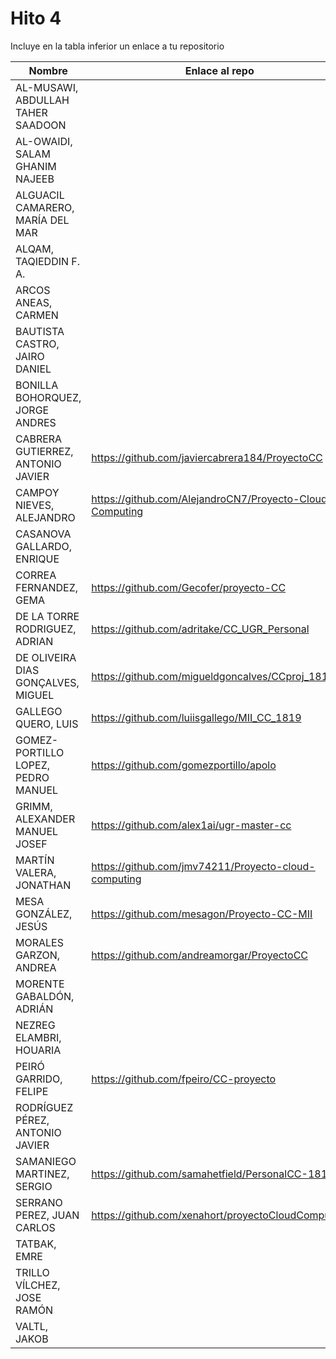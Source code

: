 # Hito 4

Incluye en la tabla inferior un enlace a tu repositorio

| Nombre   | Enlace al repo | Versión |
|----------|--------------- |---------|
| AL-MUSAWI,  ABDULLAH TAHER SAADOON | | |
| AL-OWAIDI,  SALAM GHANIM NAJEEB | | |
| ALGUACIL CAMARERO,  MARÍA DEL MAR | | |
| ALQAM,  TAQIEDDIN F. A. | | |
| ARCOS ANEAS, CARMEN | | |
| BAUTISTA CASTRO,  JAIRO DANIEL | | |
| BONILLA BOHORQUEZ,  JORGE ANDRES | | |
| CABRERA GUTIERREZ,  ANTONIO JAVIER | https://github.com/javiercabrera184/ProyectoCC | 4.1 |
| CAMPOY NIEVES, ALEJANDRO | https://github.com/AlejandroCN7/Proyecto-Cloud-Computing | 4.0 |
| CASANOVA GALLARDO, ENRIQUE | | |
| CORREA FERNANDEZ,  GEMA | https://github.com/Gecofer/proyecto-CC | 4.0 |
| DE LA TORRE RODRIGUEZ,  ADRIAN | https://github.com/adritake/CC_UGR_Personal | 4.1.1 **Reenviado** |
| DE OLIVEIRA DIAS GONÇALVES, MIGUEL | https://github.com/migueldgoncalves/CCproj_1819 | 4.0.14 |
| GALLEGO QUERO,  LUIS | https://github.com/luiisgallego/MII_CC_1819 | 4.0 |
| GOMEZ-PORTILLO LOPEZ,  PEDRO MANUEL | https://github.com/gomezportillo/apolo | 4.1.1 |
| GRIMM,  ALEXANDER MANUEL JOSEF | https://github.com/alex1ai/ugr-master-cc | 4.0.1 |
| MARTÍN VALERA, JONATHAN | https://github.com/jmv74211/Proyecto-cloud-computing | 4.0 |
| MESA GONZÁLEZ, JESÚS | https://github.com/mesagon/Proyecto-CC-MII | 4.0.0 |
| MORALES GARZON,  ANDREA |  https://github.com/andreamorgar/ProyectoCC| 4.0 |
| MORENTE GABALDÓN, ADRIÁN | | |
| NEZREG ELAMBRI,   HOUARIA | | |
| PEIRÓ GARRIDO,  FELIPE | https://github.com/fpeiro/CC-proyecto | 4.1 **Reenviado** |
| RODRÍGUEZ PÉREZ, ANTONIO JAVIER | | |
| SAMANIEGO MARTINEZ,  SERGIO | https://github.com/samahetfield/PersonalCC-1819 | 4.1.1 **Reenviado** |
| SERRANO PEREZ,  JUAN CARLOS | https://github.com/xenahort/proyectoCloudComputing | 2 **Reenviado** |
| TATBAK,  EMRE | | |
| TRILLO VÍLCHEZ,  JOSE RAMÓN | | |
| VALTL,  JAKOB | | |

